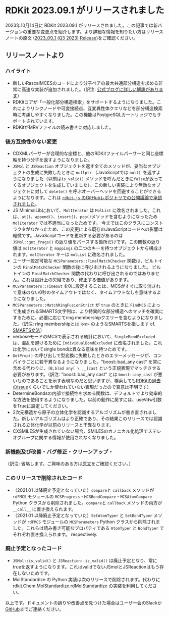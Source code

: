 # RDKit 2023.09.1 がリリースされました
2023年10月14日に RDKit 2023.09.1 がリリースされました。この記事では新バージョンの重要な変更点を紹介します。より詳細な情報を知りたい方はリリースノートの原文 ([2023_09_1 (Q3 2023) Release](https://github.com/rdkit/rdkit/releases/tag/Release_2023_09_1))をご確認ください。

## リリースノートより
### ハイライト
- 新しいRascalMCESのコードにより分子ペアの最大共通部分構造を求める非常に高速な実装が追加されました。（訳注: [公式ブログに詳しい解説があります](https://greglandrum.github.io/rdkit-blog/posts/2023-11-08-introducingrascalmces.html)）
- RDKitコアが「一般化部分構造検索」をサポートするようになりました。これによりリンクノードや可変接続点、互変異性体クエリなどを部分構造検索時に考慮しやすくなりました。この機能はPostgreSQLカートリッジでもサポートされています。
- RDKitがMRVファイルの読み書きに対応しました。

### 後方互換性のない変更
- CDXMLパーサーが合理的な座標と、他のRDKitファイルパーサーと同じ座標軸を持つ分子を返すようになりました。
- `JSMol` と `JSReaction` オブジェクトを返す全てのメソッドが、妥当なオブジェクトの生成に失敗したときに `nullptr` （JavaScriptでは `null`）を返すようになりました（以前は`is_valid()` メソッドを呼んだときに`false`が返ってくるオブジェクトを生成していました）。この新しい実装により無効なオブジェクトに対して `delete()` を呼ぶオーバーヘッドを回避することができるようになります。これは [`rdkit-js` のGitHubレポジトリでの公開議論で承認されました](https://github.com/rdkit/rdkit-js/discussions/336)。
- JS MinimalLibにおいて、`MolIterator` は `MolList` に改名されました。これは、`at()`、`append()`、`insert()`、`pop()`メソッドを含むようになったため `MolIterator` では不適当になったためです。 今まではこのクラスにコンストラクタがなかったため、この変更による既存のJavaScriptコードへの影響は軽微です。JavaScriptコードを更新する必要があるのは `JSMol::get_frags()` の返り値をパースする箇所だけです。この関数の返り値は `molIterator` と `mappings` の二つのキーを持つオブジェクトから構成されます。`molIterator` キーは `molList` に改名されました。
- ユーザー設定可能な `MCSParameters::FinalMatchChecker` 関数は、ビルトインの `FinalMatchChecker` 関数の後に呼び出されるようになりました。
ビルトインの `FinalMatchChecker` 関数の代わりに呼び出されるのではありません。これは設計上の欠陥であり、修正する価値があります。
- `MCSParameters::Timeout` を0に設定することは、MCSがすぐに取り消されて意味のない0秒のタイムアウトではなく、タイムアウトなしを意味するようになりました。
- `MCSParameters::MatchRingFusionStrict` が `true` のときに `FindMCS` によって生成されるSMARTS文字列は、より特異的な部分構造へのマッチを確実にするために、必要に応じてring membershipクエリーを含むようになりました。（訳注: ring membershipとは `R<n>` のようなSMARTSを指します cf. [SMARTS文法](https://www.daylight.com/dayhtml/doc/theory/theory.smarts.html)）
- verboseモードのMCSで表示される統計において、`SingleBondExcluded` は、混乱を避けるために `IndividualBondExcluded` に改名されました。これは化学においてsingle bondは異なる意味を持つためです。
- `GetProp()` の呼び出しで型変換に失敗したときのエラーメッセージが、コンパイラごとに若干異なるようになりました。"boost::bad_any cast" を常に含める代わりに、`[B,b]ad any[ \ ,_]cast` という正規表現でマッチさせる必要があります。（訳注: "boost::bad_any cast" とは `boost::any_cast` が悪いものであることを示す表現なのだと思いますが、検索しても[RDKitの過去のissue](https://github.com/rdkit/rdkit/issues/717)くらいでしか使われていない表現だったので真意は不明です）
- DetermineBondsの内部で接続性を求める関数は、デフォルトでより効率的な方法を使用するようになりました。以前の動作に戻すには、useVdw引数をTrueに設定してください。
- 2次元構造から原子の立体化学を認識するアルゴリズムが書き直されました。新しいアルゴリズムはより正確であり、その結果このリリースでは認識される立体化学が以前のリリースと干異なります。
- CXSMILESが生成されていない場合、SMILESのカノニカル化処理でステレオグループに関する情報が使用されなくなりました。

### 新機能及び改善・バグ修正・クリーンアップ・
（訳注: 省略します。ご興味のある方は[原文](https://github.com/rdkit/rdkit/releases/tag/Release_2023_09_1)をご確認ください。）

### このリリースで削除されたコード
- （2021.01 以降廃止予定となっていた）`compare`と `callback` メソッドが `rdFMCS` モジュールの `MCSProgress`・`MCSBondCompare`・`MCSAtomCompare` Python クラスから削除されました。`compare`と `callback` メソッドの両方が `__call__` に置き換えられます。
- （2021.01 以降廃止予定となっていた）`SetAtomTyper` と `SetBondTyper` メソッドが `rdFMCS` モジュールの `MCSParameters` Python クラスから削除されました。これらは読み書き可能なプロパティである `AtomTyper` と `BondTyper` でそれぞれ置き換えられます。
respectively.

### 廃止予定となったコード
- `JSMol::is_valid()` と `JSReaction::is_valid()` は廃止予定となり、常にtrueを返すようになります。これはvalidでないJSmolとJSReactionはもう存在しないためです。
- MolStandardize の Python 実装は次のリリースで削除されます。代わりに rdkit.Chem.MolStandardize.rdMolStandardize の実装を利用してください。

以上です。ドキュメントの誤りや改善点を見つけた場合はユーザー会のSlackか[GitHub](https://github.com/rdkit-users-jp/rdkit-users-jp.github.io)までご連絡ください。
